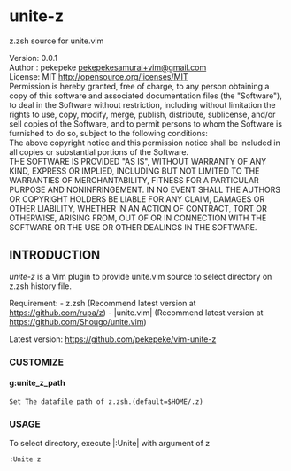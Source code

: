 # unite-z

z.zsh source for unite.vim

Version: 0.0.1  
Author : pekepeke <pekepekesamurai+vim@gmail.com>  
License: MIT <http://opensource.org/licenses/MIT>  
	Permission is hereby granted, free of charge, to any person obtaining a copy of this software and associated documentation files (the "Software"), to deal in the Software without restriction, including without limitation the rights to use, copy, modify, merge, publish, distribute, sublicense, and/or sell copies of the Software, and to permit persons to whom the Software is furnished to do so, subject to the following conditions:  
	The above copyright notice and this permission notice shall be included in all copies or substantial portions of the Software.  
	THE SOFTWARE IS PROVIDED "AS IS", WITHOUT WARRANTY OF ANY KIND, EXPRESS OR IMPLIED, INCLUDING BUT NOT LIMITED TO THE WARRANTIES OF MERCHANTABILITY, FITNESS FOR A PARTICULAR PURPOSE AND NONINFRINGEMENT. IN NO EVENT SHALL THE AUTHORS OR COPYRIGHT HOLDERS BE LIABLE FOR ANY CLAIM, DAMAGES OR OTHER LIABILITY, WHETHER IN AN ACTION OF CONTRACT, TORT OR OTHERWISE, ARISING FROM, OUT OF OR IN CONNECTION WITH THE SOFTWARE OR THE USE OR OTHER DEALINGS IN THE SOFTWARE.  

## INTRODUCTION

*unite-z* is a Vim plugin to provide unite.vim source
to select directory on z.zsh history file.

Requirement:
	- z.zsh (Recommend latest version at https://github.com/rupa/z)
	- |unite.vim| (Recommend latest version at https://github.com/Shougo/unite.vim)

Latest version:
	https://github.com/pekepeke/vim-unite-z

### CUSTOMIZE
#### g:unite_z_path

	Set The datafile path of z.zsh.(default=$HOME/.z)

### USAGE

To select directory, execute |:Unite| with argument of z


	:Unite z


